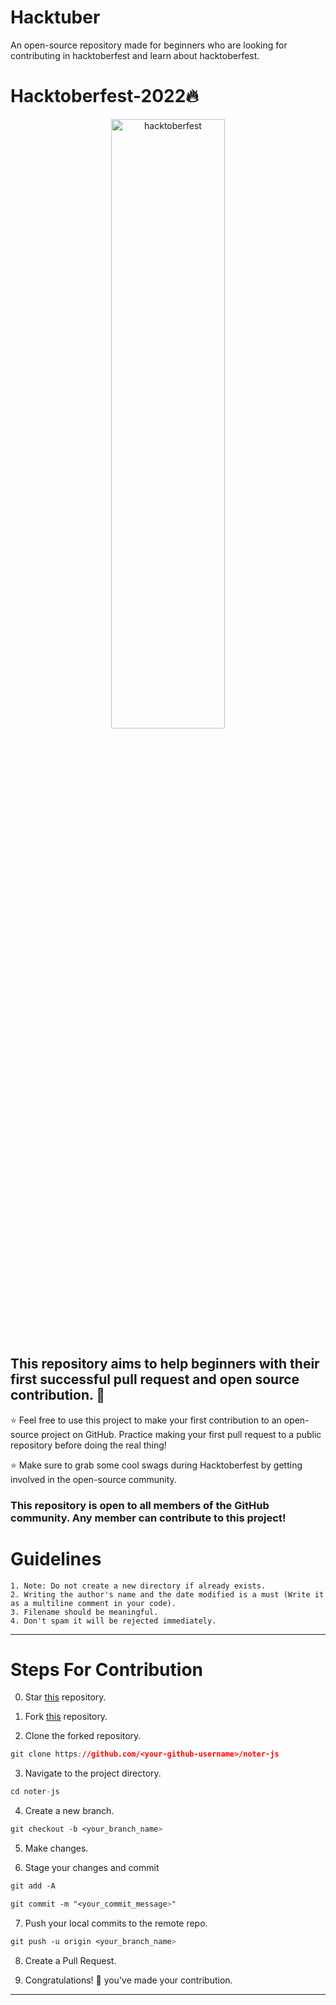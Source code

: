 # Hacktuber
An open-source repository made for beginners who are looking for contributing in hacktoberfest and learn about hacktoberfest.

# Hacktoberfest-2022🔥

<div align="center">
<img src="https://raw.githubusercontent.com/deniss-eh/hacktuber/main/hacktoberfest.png" alt="hacktoberfest" width="60%" height="50%">
</div>

## This repository aims to help beginners with their first successful pull request and open source contribution. :partying_face:

:star: Feel free to use this project to make your first contribution to an open-source project on GitHub. Practice making your first pull request to a public repository before doing the real thing!

:star: Make sure to grab some cool swags during Hacktoberfest by getting involved in the open-source community.

### This repository is open to all members of the GitHub community. Any member can contribute to this project!
# Guidelines


    1. Note: Do not create a new directory if already exists.
    2. Writing the author's name and the date modified is a must (Write it as a multiline comment in your code).
    3. Filename should be meaningful.
    4. Don't spam it will be rejected immediately.

---

# Steps For Contribution

0. Star <a href="https://github.com/deniss-eh/hacktuber" title="this">this</a> repository.

1. Fork <a href="https://github.com/deniss-eh/hacktuber" title="this">this</a> repository.

2. Clone the forked repository.
```css
git clone https://github.com/<your-github-username>/noter-js
```
  
3. Navigate to the project directory.
```py
cd noter-js
```

4. Create a new branch.
```css
git checkout -b <your_branch_name>
```

5. Make changes.

6. Stage your changes and commit
```css
git add -A

git commit -m "<your_commit_message>"
```

7. Push your local commits to the remote repo.
```css
git push -u origin <your_branch_name>
```

8. Create a Pull Request.

9. Congratulations! 🎉 you've made your contribution.


---



